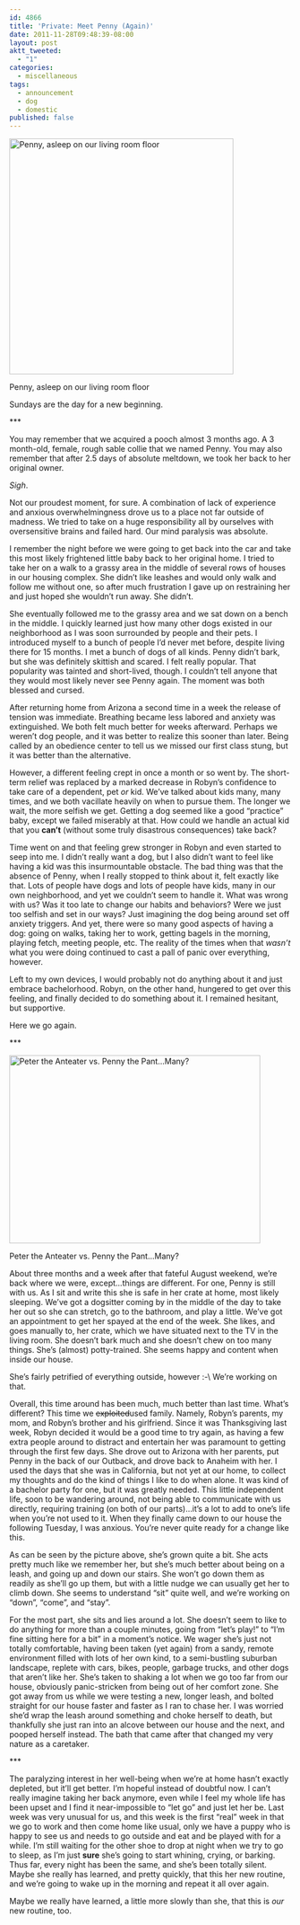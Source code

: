 ```yaml
---
id: 4866
title: 'Private: Meet Penny (Again)'
date: 2011-11-28T09:48:39-08:00
layout: post
aktt_tweeted:
  - "1"
categories:
  - miscellaneous
tags:
  - announcement
  - dog
  - domestic
published: false
---
```

<div id="attachment_4877" style="width: 410px" class="wp-caption alignnone">
  <a href="http://blog.nebyoolae.com/?attachment_id=4877"><img aria-describedby="caption-attachment-4877" data-attachment-id="4877" data-permalink="https://blog.nebyoolae.com/?attachment_id=4877" data-orig-file="https://blog.nebyoolae.com/wp-content/uploads/2011/11/penny_asleep.jpg" data-orig-size="968,1015" data-comments-opened="1" data-image-meta="{&quot;aperture&quot;:&quot;2.8&quot;,&quot;credit&quot;:&quot;&quot;,&quot;camera&quot;:&quot;iPhone 4&quot;,&quot;caption&quot;:&quot;&quot;,&quot;created_timestamp&quot;:&quot;1322430460&quot;,&quot;copyright&quot;:&quot;&quot;,&quot;focal_length&quot;:&quot;3.85&quot;,&quot;iso&quot;:&quot;500&quot;,&quot;shutter_speed&quot;:&quot;0.0666666666667&quot;,&quot;title&quot;:&quot;&quot;}" data-image-title="Sleeping Penny" data-image-description="<p>Penny, asleep on our living room floor</p>
" data-image-caption="<p>Penny, asleep on our living room floor</p>
" data-medium-file="https://blog.nebyoolae.com/wp-content/uploads/2011/11/penny_asleep-457x480.jpg" data-large-file="https://blog.nebyoolae.com/wp-content/uploads/2011/11/penny_asleep-572x600.jpg" loading="lazy" class="size-large wp-image-4877 " title="Sleeping Penny" src="http://blog.nebyoolae.com/wp-content/uploads/2011/11/penny_asleep-572x600.jpg" alt="Penny, asleep on our living room floor" width="400" height="420" srcset="https://blog.nebyoolae.com/wp-content/uploads/2011/11/penny_asleep-572x600.jpg 572w, https://blog.nebyoolae.com/wp-content/uploads/2011/11/penny_asleep-457x480.jpg 457w, https://blog.nebyoolae.com/wp-content/uploads/2011/11/penny_asleep.jpg 968w" sizes="(max-width: 400px) 100vw, 400px" /></a>

  <p id="caption-attachment-4877" class="wp-caption-text">
    Penny, asleep on our living room floor
  </p>
</div>

Sundays are the day for a new beginning.

\***

You may remember that we acquired a pooch almost 3 months ago. A 3 month-old, female, rough sable collie that we named Penny. You may also remember that after 2.5 days of absolute meltdown, we took her back to her original owner.

_Sigh_.

Not our proudest moment, for sure. A combination of lack of experience and anxious overwhelmingness drove us to a place not far outside of madness. We tried to take on a huge responsibility all by ourselves with oversensitive brains and failed hard. Our mind paralysis was absolute.

I remember the night before we were going to get back into the car and take this most likely frightened little baby back to her original home. I tried to take her on a walk to a grassy area in the middle of several rows of houses in our housing complex. She didn&#8217;t like leashes and would only walk and follow me without one, so after much frustration I gave up on restraining her and just hoped she wouldn&#8217;t run away. She didn&#8217;t.

She eventually followed me to the grassy area and we sat down on a bench in the middle. I quickly learned just how many other dogs existed in our neighborhood as I was soon surrounded by people and their pets. I introduced myself to a bunch of people I&#8217;d never met before, despite living there for 15 months. I met a bunch of dogs of all kinds. Penny didn&#8217;t bark, but she was definitely skittish and scared. I felt really popular. That popularity was tainted and short-lived, though. I couldn&#8217;t tell anyone that they would most likely never see Penny again. The moment was both blessed and cursed.

After returning home from Arizona a second time in a week the release of tension was immediate. Breathing became less labored and anxiety was extinguished. We both felt much better for weeks afterward. Perhaps we weren&#8217;t dog people, and it was better to realize this sooner than later. Being called by an obedience center to tell us we missed our first class stung, but it was better than the alternative.

However, a different feeling crept in once a month or so went by. The short-term relief was replaced by a marked decrease in Robyn&#8217;s confidence to take care of a dependent, pet _or_ kid. We&#8217;ve talked about kids many, many times, and we both vacillate heavily on when to pursue them. The longer we wait, the more selfish we get. Getting a dog seemed like a good &#8220;practice&#8221; baby, except we failed miserably at that. How could we handle an actual kid that you **can&#8217;t** (without some truly disastrous consequences) take back?

Time went on and that feeling grew stronger in Robyn and even started to seep into me. I didn&#8217;t really want a dog, but I also didn&#8217;t want to feel like having a kid was this insurmountable obstacle. The bad thing was that the absence of Penny, when I really stopped to think about it, felt exactly like that. Lots of people have dogs and lots of people have kids, many in our own neighborhood, and yet we couldn&#8217;t seem to handle it. What was wrong with us? Was it too late to change our habits and behaviors? Were we just too selfish and set in our ways? Just imagining the dog being around set off anxiety triggers. And yet, there were so many good aspects of having a dog: going on walks, taking her to work, getting bagels in the morning, playing fetch, meeting people, etc. The reality of the times when that _wasn&#8217;t_ what you were doing continued to cast a pall of panic over everything, however.

Left to my own devices, I would probably not do anything about it and just embrace bachelorhood. Robyn, on the other hand, hungered to get over this feeling, and finally decided to do something about it. I remained hesitant, but supportive.

Here we go again.

\***

<div id="attachment_4878" style="width: 458px" class="wp-caption alignnone">
  <a href="http://blog.nebyoolae.com/?attachment_id=4878"><img aria-describedby="caption-attachment-4878" data-attachment-id="4878" data-permalink="https://blog.nebyoolae.com/?attachment_id=4878" data-orig-file="https://blog.nebyoolae.com/wp-content/uploads/2011/11/peter_and_penny.jpg" data-orig-size="1296,968" data-comments-opened="1" data-image-meta="{&quot;aperture&quot;:&quot;2.8&quot;,&quot;credit&quot;:&quot;&quot;,&quot;camera&quot;:&quot;iPhone 4&quot;,&quot;caption&quot;:&quot;&quot;,&quot;created_timestamp&quot;:&quot;1322306039&quot;,&quot;copyright&quot;:&quot;&quot;,&quot;focal_length&quot;:&quot;3.85&quot;,&quot;iso&quot;:&quot;500&quot;,&quot;shutter_speed&quot;:&quot;0.0666666666667&quot;,&quot;title&quot;:&quot;&quot;}" data-image-title="Peter and Penny" data-image-description="<p>Peter the Anteater vs. Penny the Pant&#8230;Many?</p>
" data-image-caption="<p>Peter the Anteater vs. Penny the Pant&#8230;Many?</p>
" data-medium-file="https://blog.nebyoolae.com/wp-content/uploads/2011/11/peter_and_penny-640x478.jpg" data-large-file="https://blog.nebyoolae.com/wp-content/uploads/2011/11/peter_and_penny-800x597.jpg" loading="lazy" class="size-medium wp-image-4878 " title="Peter and Penny" src="http://blog.nebyoolae.com/wp-content/uploads/2011/11/peter_and_penny-640x478.jpg" alt="Peter the Anteater vs. Penny the Pant...Many?" width="448" height="335" srcset="https://blog.nebyoolae.com/wp-content/uploads/2011/11/peter_and_penny-640x478.jpg 640w, https://blog.nebyoolae.com/wp-content/uploads/2011/11/peter_and_penny-800x597.jpg 800w, https://blog.nebyoolae.com/wp-content/uploads/2011/11/peter_and_penny.jpg 1296w" sizes="(max-width: 448px) 100vw, 448px" /></a>

  <p id="caption-attachment-4878" class="wp-caption-text">
    Peter the Anteater vs. Penny the Pant...Many?
  </p>
</div>

About three months and a week after that fateful August weekend, we&#8217;re back where we were, except&#8230;things are different. For one, Penny is still with us. As I sit and write this she is safe in her crate at home, most likely sleeping. We&#8217;ve got a dogsitter coming by in the middle of the day to take her out so she can stretch, go to the bathroom, and play a little. We&#8217;ve got an appointment to get her spayed at the end of the week. She likes, and goes manually to, her crate, which we have situated next to the TV in the living room. She doesn&#8217;t bark much and she doesn&#8217;t chew on too many things. She&#8217;s (almost) potty-trained. She seems happy and content when inside our house.

She&#8217;s fairly petrified of everything outside, however :-\ We&#8217;re working on that.

Overall, this time around has been much, much better than last time. What&#8217;s different? This time we <s>exploited</s>used family. Namely, Robyn&#8217;s parents, my mom, and Robyn&#8217;s brother and his girlfriend. Since it was Thanksgiving last week, Robyn decided it would be a good time to try again, as having a few extra people around to distract and entertain her was paramount to getting through the first few days. She drove out to Arizona with her parents, put Penny in the back of our Outback, and drove back to Anaheim with her. I used the days that she was in California, but not yet at our home, to collect my thoughts and do the kind of things I like to do when alone. It was kind of a bachelor party for one, but it was greatly needed. This little independent life, soon to be wandering around, not being able to communicate with us directly, requiring training (on both of our parts)&#8230;it&#8217;s a lot to add to one&#8217;s life when you&#8217;re not used to it. When they finally came down to our house the following Tuesday, I was anxious. You&#8217;re never quite ready for a change like this.

As can be seen by the picture above, she&#8217;s grown quite a bit. She acts pretty much like we remember her, but she&#8217;s much better about being on a leash, and going up and down our stairs. She won&#8217;t go down them as readily as she&#8217;ll go up them, but with a little nudge we can usually get her to climb down. She seems to understand &#8220;sit&#8221; quite well, and we&#8217;re working on &#8220;down&#8221;, &#8220;come&#8221;, and &#8220;stay&#8221;.

For the most part, she sits and lies around a lot. She doesn&#8217;t seem to like to do anything for more than a couple minutes, going from &#8220;let&#8217;s play!&#8221; to &#8220;I&#8217;m fine sitting here for a bit&#8221; in a moment&#8217;s notice. We wager she&#8217;s just not totally comfortable, having been taken (yet again) from a sandy, remote environment filled with lots of her own kind, to a semi-bustling suburban landscape, replete with cars, bikes, people, garbage trucks, and other dogs that aren&#8217;t like her. She&#8217;s taken to shaking a lot when we go too far from our house, obviously panic-stricken from being out of her comfort zone. She got away from us while we were testing a new, longer leash, and bolted straight for our house faster and faster as I ran to chase her. I was worried she&#8217;d wrap the leash around something and choke herself to death, but thankfully she just ran into an alcove between our house and the next, and pooped herself instead. The bath that came after that changed my very nature as a caretaker.

\***

The paralyzing interest in her well-being when we&#8217;re at home hasn&#8217;t exactly depleted, but it&#8217;ll get better. I&#8217;m hopeful instead of doubtful now. I can&#8217;t really imagine taking her back anymore, even while I feel my whole life has been upset and I find it near-impossible to &#8220;let go&#8221; and just let her be. Last week was very unusual for us, and this week is the first &#8220;real&#8221; week in that we go to work and then come home like usual, only we have a puppy who is happy to see us and needs to go outside and eat and be played with for a while. I&#8217;m still waiting for the other shoe to drop at night when we try to go to sleep, as I&#8217;m just **sure** she&#8217;s going to start whining, crying, or barking. Thus far, every night has been the same, and she&#8217;s been totally silent. Maybe she really has learned, and pretty quickly, that this her new routine, and we&#8217;re going to wake up in the morning and repeat it all over again.

Maybe we really have learned, a little more slowly than she, that this is _our_ new routine, too.
